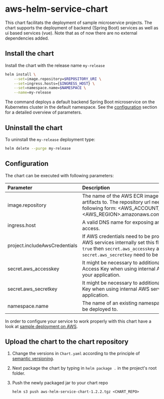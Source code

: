 # aws-helm-service-chart

This chart facilitats the deployment of sample microservice projects. The chart supports the deployment of backend (Spring Boot) services as well as
ui based services (vue). Note that as of now there are no external dependencies added.

## Install the chart

Install the chart with the release name `my-release`

```bash
helm install \
    --set=image.repository=$REPOSITORY_URI \
    --set=ingress.hosts={$INGRESS_HOST} \
    --set=namespace.name=$NAMESPACE \
    --name=my-release
```

The command deploys a default backend Spring Boot microservice on the Kubernetes cluster in the default namespace.
See the [configuration](#Configuration) section for a detailed overview of parameters.

## Uninstall the chart

To uninstall the `my-release` deployment type:

```bash
helm delete --purge my-release
```

## Configuration

The chart can be executed with following parameters:

| Parameter                     | Description   | Example  |
| :---------------------------- |:--------------| :-----   |
| image.repository              | The name of the AWS ECR image repository to deploy artifacts to. The repository url needs to be provided in the following form: <AWS_ACCOUNT_ID>.dkr.ecr.<AWS_REGION>.amazonaws.com/<REPOSITORY_NAME> | `111122223333.dkr.ecr.eu-west-1.amazonaws.com/my-repo` |
| ingress.host                  | A valid DNS name for exposing an ingress route for public access. | `my-service.demo.com` |
| project.includeAwsCredentials | If AWS credentials need to be provided for using other AWS services internally set this flag to `true`. When set to `true` then `secret.aws_accesskey` and `secret.aws_secretkey` need to be provided as well. | `true` if AWS credentials should be included, `false` is the default.|
| secret.aws_accesskey          | It might be necessary to additionally pass the AWS Access Key when using internal AWS services from within your application.  |  AWS Access Key generated for your user  |
| secret.aws_secretkey          | It might be necessary to additionally pass the AWS Secret Key when using internal AWS services from within your application.  |  AWS Secret Key generated for your user  |
| namespace.name                | The name of an existing namespace the service should be deployed to. | `default` |

In order to configure your service to work properly with this chart have a look at [sample deployment on AWS](https://github.com/remote-collab/remote-collab-sample-ui/blob/master/README.md).                                                                                                                    

## Upload the chart to the chart repository

1. Change the versions in `Chart.yaml` according to the principle of [semantic versioning](https://semver.org/).

2. Next package the chart by typing in `helm package .` in the project's root folder.

3. Push the newly packaged jar to your chart repo
    ```
    helm s3 push aws-helm-service-chart-1.2.2.tgz <CHART_REPO>
    ```
